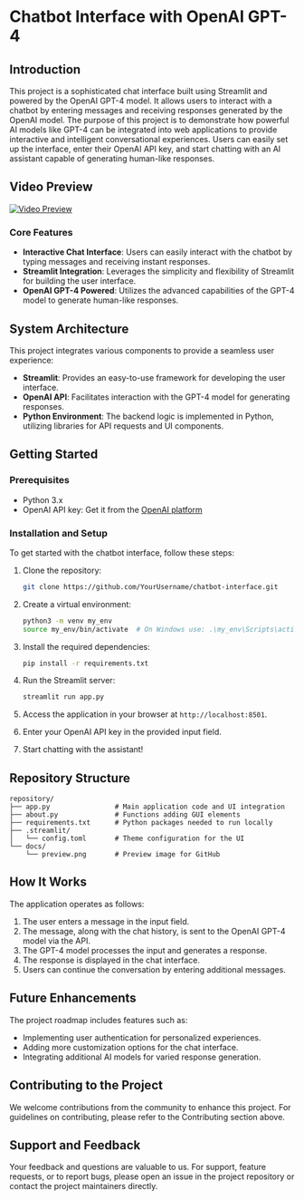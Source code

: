 # Chatbot Interface with OpenAI GPT-4

## Introduction

This project is a sophisticated chat interface built using Streamlit and powered by the OpenAI GPT-4 model. It allows users to interact with a chatbot by entering messages and receiving responses generated by the OpenAI model. The purpose of this project is to demonstrate how powerful AI models like GPT-4 can be integrated into web applications to provide interactive and intelligent conversational experiences. Users can easily set up the interface, enter their OpenAI API key, and start chatting with an AI assistant capable of generating human-like responses.

## Video Preview

[![Video Preview](https://github.com/zima-0201/Project-Images/blob/main/video%20preview/Py-OpenAI-ChatBot.png)](https://brand-car.s3.eu-north-1.amazonaws.com/Four+Seasons/Py-OpenAI-ChatBot.mp4)


### Core Features

- **Interactive Chat Interface**: Users can easily interact with the chatbot by typing messages and receiving instant responses.
- **Streamlit Integration**: Leverages the simplicity and flexibility of Streamlit for building the user interface.
- **OpenAI GPT-4 Powered**: Utilizes the advanced capabilities of the GPT-4 model to generate human-like responses.

## System Architecture

This project integrates various components to provide a seamless user experience:

- **Streamlit**: Provides an easy-to-use framework for developing the user interface.
- **OpenAI API**: Facilitates interaction with the GPT-4 model for generating responses.
- **Python Environment**: The backend logic is implemented in Python, utilizing libraries for API requests and UI components.

## Getting Started

### Prerequisites

- Python 3.x
- OpenAI API key: Get it from the [OpenAI platform](https://platform.openai.com/account/api-keys)

### Installation and Setup

To get started with the chatbot interface, follow these steps:

1. Clone the repository:

   ```bash
   git clone https://github.com/YourUsername/chatbot-interface.git
   ```

2. Create a virtual environment:

   ```bash
   python3 -m venv my_env
   source my_env/bin/activate  # On Windows use: .\my_env\Scripts\activate
   ```

3. Install the required dependencies:

   ```bash
   pip install -r requirements.txt
   ```

4. Run the Streamlit server:

   ```bash
   streamlit run app.py
   ```

5. Access the application in your browser at `http://localhost:8501`.

6. Enter your OpenAI API key in the provided input field.

7. Start chatting with the assistant!

## Repository Structure

```plaintext
repository/
├── app.py                # Main application code and UI integration
├── about.py              # Functions adding GUI elements
├── requirements.txt      # Python packages needed to run locally
├── .streamlit/
│   └── config.toml       # Theme configuration for the UI
└── docs/
    └── preview.png       # Preview image for GitHub
```

## How It Works

The application operates as follows:

1. The user enters a message in the input field.
2. The message, along with the chat history, is sent to the OpenAI GPT-4 model via the API.
3. The GPT-4 model processes the input and generates a response.
4. The response is displayed in the chat interface.
5. Users can continue the conversation by entering additional messages.

## Future Enhancements

The project roadmap includes features such as:

- Implementing user authentication for personalized experiences.
- Adding more customization options for the chat interface.
- Integrating additional AI models for varied response generation.

## Contributing to the Project

We welcome contributions from the community to enhance this project. For guidelines on contributing, please refer to the Contributing section above.

## Support and Feedback

Your feedback and questions are valuable to us. For support, feature requests, or to report bugs, please open an issue in the project repository or contact the project maintainers directly.

